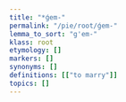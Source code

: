```yaml
---
title: "*ǵem-"
permalink: "/pie/root/ǵem-"
lemma_to_sort: "g'em-"
klass: root
etymology: []
markers: []
synonyms: []
definitions: [["to marry"]]
topics: []
---
```

